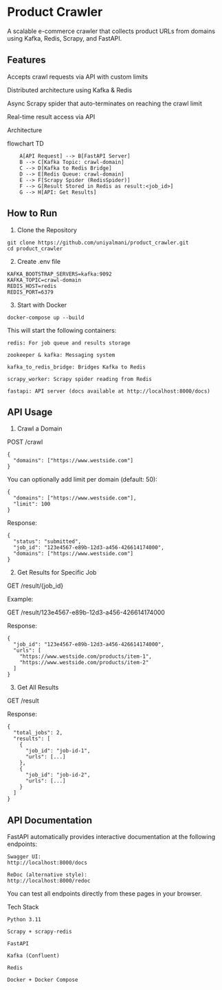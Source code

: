 # Product Crawler

A scalable e-commerce crawler that collects product URLs from domains using Kafka, Redis, Scrapy, and FastAPI.

## Features

Accepts crawl requests via API with custom limits

Distributed architecture using Kafka & Redis

Async Scrapy spider that auto-terminates on reaching the crawl limit

Real-time result access via API

Architecture

flowchart TD
```
    A[API Request] --> B[FastAPI Server]
    B --> C[Kafka Topic: crawl-domain]
    C --> D[Kafka to Redis Bridge]
    D --> E[Redis Queue: crawl-domain]
    E --> F[Scrapy Spider (RedisSpider)]
    F --> G[Result Stored in Redis as result:<job_id>]
    G --> H[API: Get Results]

```

## How to Run
1. Clone the Repository
```
git clone https://github.com/uniyalmani/product_crawler.git
cd product_crawler
```
2. Create .env file
```
KAFKA_BOOTSTRAP_SERVERS=kafka:9092
KAFKA_TOPIC=crawl-domain
REDIS_HOST=redis
REDIS_PORT=6379
```
3. Start with Docker
```
docker-compose up --build
```
This will start the following containers:

    redis: For job queue and results storage

    zookeeper & kafka: Messaging system

    kafka_to_redis_bridge: Bridges Kafka to Redis

    scrapy_worker: Scrapy spider reading from Redis

    fastapi: API server (docs available at http://localhost:8000/docs)

## API Usage
1. Crawl a Domain

POST /crawl
```
{
  "domains": ["https://www.westside.com"]
}
```
You can optionally add limit per domain (default: 50):
```
{
  "domains": ["https://www.westside.com"],
  "limit": 100
}
```
Response:
```
{
  "status": "submitted",
  "job_id": "123e4567-e89b-12d3-a456-426614174000",
  "domains": ["https://www.westside.com"]
}
```
2. Get Results for Specific Job

GET /result/{job_id}

Example:

GET /result/123e4567-e89b-12d3-a456-426614174000

Response:
```
{
  "job_id": "123e4567-e89b-12d3-a456-426614174000",
  "urls": [
    "https://www.westside.com/products/item-1",
    "https://www.westside.com/products/item-2"
  ]
}
```
3. Get All Results

GET /result

Response:
```
{
  "total_jobs": 2,
  "results": [
    {
      "job_id": "job-id-1",
      "urls": [...]
    },
    {
      "job_id": "job-id-2",
      "urls": [...]
    }
  ]
}
```

## API Documentation

FastAPI automatically provides interactive documentation at the following endpoints:

    Swagger UI:
    http://localhost:8000/docs

    ReDoc (alternative style):
    http://localhost:8000/redoc

You can test all endpoints directly from these pages in your browser.

Tech Stack

    Python 3.11

    Scrapy + scrapy-redis

    FastAPI

    Kafka (Confluent)

    Redis

    Docker + Docker Compose
